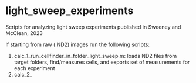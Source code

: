 # light_sweep_experiments
 Scripts for analyzing light sweep experiments published in Sweeney and McClean, 2023
 
 If starting from raw (.ND2) images run the following scripts:
  1. calc_1_run_cellfinder_in_folder_light_sweep.m: loads ND2 files from target folders, find/measures cells, and exports set of measurements for each experiment
  2. calc_2_
